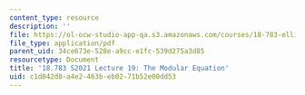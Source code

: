 ```yaml
---
content_type: resource
description: ''
file: https://ol-ocw-studio-app-qa.s3.amazonaws.com/courses/18-783-elliptic-curves-spring-2021/c1d042d0a4e2463beb0271b52e00dd53_MIT18_783S21_notes19.pdf
file_type: application/pdf
parent_uid: 34ce673e-528e-a9cc-e1fc-539d275a3d85
resourcetype: Document
title: '18.783 S2021 Lecture 19: The Modular Equation'
uid: c1d042d0-a4e2-463b-eb02-71b52e00dd53
---
```

